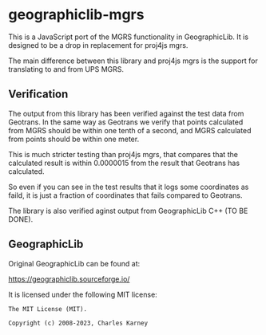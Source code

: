 # geographiclib-mgrs

This is a JavaScript port of the MGRS functionality in GeographicLib. It is designed to be a drop in replacement for proj4js mgrs.

The main difference between this library and proj4js mgrs is the support for translating to and from UPS MGRS.

## Verification

The output from this library has been verified against the test data from Geotrans. In the same way as Geotrans we verify that points calculated from MGRS should be within one tenth of a second, and MGRS calculated from points should be within one meter.

This is much stricter testing than proj4js mgrs, that compares that the calculated result is within 0.0000015 from the result that Geotrans has calculated.

So even if you can see in the test results that it logs some coordinates as faild, it is just a fraction of coordinates that fails compared to Geotrans.

The library is also verified aginst output from GeographicLib C++ (TO BE DONE).

## GeographicLib

Original GeographicLib can be found at:

https://geographiclib.sourceforge.io/

It is licensed under the following MIT license:

```
The MIT License (MIT).

Copyright (c) 2008-2023, Charles Karney

```
